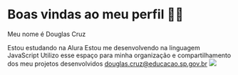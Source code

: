 # Boas vindas ao meu perfil 💙💙
Meu nome é Douglas Cruz

Estou estudando na Alura
Estou me desenvolvendo na linguagem JavaScript
Utilizo esse espaço para minha organização e compartilhamento dos meu projetos desenvolvidos
douglas.cruz@educacao.sp.gov.br
![](https://images.app.goo.gl/LCZUPrVag47Gy53e7)
